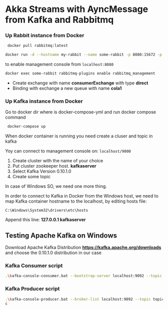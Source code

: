 # Akka Streams with AyncMessage from Kafka and Rabbitmq

### Up Rabbit instance from Docker

```bash
 docker pull rabbitmq:latest
 ```

 ```bash
docker run -d --hostname my-rabbit --name some-rabbit -p 8080:15672 -p 8081:5672 rabbitmq
```

to enable management console from `localhost:8080`

 ```bash
 docker exec some-rabbit rabbitmq-plugins enable rabbitmq_management
 ```

- Create exchange with name __consumerExchange__ with type __direct__
- Binding with exchange a new queue with name __cola1__

### Up Kafka instance from Docker

Go to docker dir where is docker-compose-yml and run docker compose command

```bash
 docker-compose up
 ```

When docker container is running you need create a cluser and topic in kafka

Yoy can connect to management console on: `localhost/9000`

1. Create cluster with the name of your choice
2. Put cluster zookeeper host. **kafkaserver**
3. Select Kafka Version 0.10.1.0
4. Create some topic

In case of Windows SO, we need one more thing.

In order to connect to Kafka in Docker from the Windows host, we need to map Kafka container hostname to the localhost, by editing hosts file:

```
C:\Windows\System32\drivers\etc\hosts
```

Append this line:
__127.0.0.1 kafkaserver__

## Testing Apache Kafka on Windows
Download Apache Kafka Distribution **https://kafka.apache.org/downloads**
and choose the 0.10.1.0 distribution in our case

### Kafka Consumer script

```bash
.\kafka-console-consumer.bat --bootstrap-server localhost:9092 --topic topic1
```

### Kafka Producer script

```bash
.\kafka-console-producer.bat --broker-list localhost:9092 --topic topic1
c
```